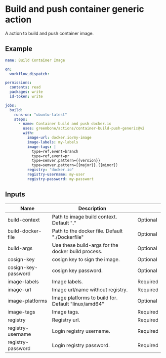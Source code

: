 # Build and push container generic action

A action to build and push container image.

## Example

```yml 
name: Build Container Image

on:
  workflow_dispatch:

permissions:
  contents: read
  packages: write
  id-token: write

jobs:
  build:
    runs-on: "ubuntu-latest"
    steps:
      - name: Container build and push docker.io
        uses: greenbone/actions/container-build-push-generic@v2
        with:
          image-url: docker.io/my-image
          image-labels: my-labels
          image-tags: |
            type=ref,event=branch
            type=ref,event=pr
            type=semver,pattern={{version}}
            type=semver,pattern={{major}}.{{minor}}
          registry: "docker.io"
          registry-username: my-user
          registry-password: my-passwort
```

## Inputs

| Name                | Description                                         |          |
|---------------------|-----------------------------------------------------|----------|
| build-context       | Path to image build context. Default "."            | Optional |
| build-docker-file   | Path to the docker file. Default "./Dockerfile"     | Optional |
| build-args          | Use these build-args for the docker build process.  | Optional |
| cosign-key          | cosign key to sign the image.                       | Optional |
| cosign-key-password | cosign key password.                                | Optional |
| image-labels        | Image labels.                                       | Required |
| image-url           | Image url/name without registry.                    | Required |
| image-platforms     | Image platforms to build for. Default "linux/amd64" | Optional |
| image-tags          | Image tags.                                         | Required |
| registry            | Registry url.                                       | Required |
| registry-username   | Login registry username.                            | Required |
| registry-password   | Login registry password.                            | Required |
